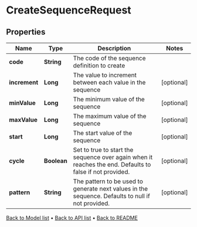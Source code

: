 

# CreateSequenceRequest


## Properties

| Name | Type | Description | Notes |
|------------ | ------------- | ------------- | -------------|
|**code** | **String** | The code of the sequence definition to create |  |
|**increment** | **Long** | The value to increment between each value in the sequence |  [optional] |
|**minValue** | **Long** | The minimum value of the sequence |  [optional] |
|**maxValue** | **Long** | The maximum value of the sequence |  [optional] |
|**start** | **Long** | The start value of the sequence |  [optional] |
|**cycle** | **Boolean** | Set to true to start the sequence over again when it reaches the end. Defaults to false if not provided. |  [optional] |
|**pattern** | **String** | The pattern to be used to generate next values in the sequence. Defaults to null if not provided. |  [optional] |



[Back to Model list](../README.md#documentation-for-models) &#8226; [Back to API list](../README.md#documentation-for-api-endpoints) &#8226; [Back to README](../README.md)


